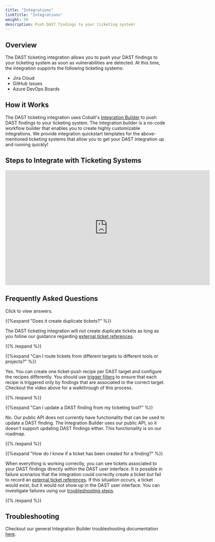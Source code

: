 ```yaml
---
title: "Integrations"
linkTitle: "Integrations"
weight: 50
description: Push DAST findings to your ticketing system!
---
```


## Overview

The DAST ticketing integration allows you to push your DAST findings to your ticketing system as soon as vulnerabilities are detected.
At this time, the integration supports the following ticketing systems:

* Jira Cloud
* GitHub Issues
* Azure DevOps Boards

## How it Works

The DAST ticketing integration uses Cobalt's [Integration Builder](/integrations/integrationbuilder) to push DAST findings to your ticketing system.
The integration builder is a no-code workflow builder that enables you to create highly customizable integrations.
We provide integration quickstart templates for the above-mentioned ticketing systems that allow you to get your DAST integration up and running quickly!

## Steps to Integrate with Ticketing Systems

<iframe src="https://play.vidyard.com/kVCJ1gQ6ywr1t2G3K7Z46m" width="640" height="360" frameborder="0" allowfullscreen></iframe>

## Frequently Asked Questions

Click <i style="font-size:x-large; color: #0047AB" class="fas fa-chevron-right"></i> to view answers.

{{%expand "Does it create duplicate tickets?" %}}
<br>

The DAST ticketing integration will not create duplicate tickets as long as you follow our guidance regarding [external ticket references](/integrations/integrationbuilder/how-to-guides/#external-ticket-references).

{{% /expand %}}
<br>

{{%expand "Can I route tickets from different targets to different tools or projects?" %}}
<br>

Yes.
You can create one ticket-push recipe per DAST target and configure the recipes differently.
You should use [trigger filters](/integrations/integrationbuilder/how-to-guides/#trigger-filters)
to ensure that each recipe is triggered only by findings that are associated to the correct target.
Checkout the video above for a walkthrough of this process.

{{% /expand %}}
<br>

{{%expand "Can I update a DAST finding from my ticketing tool?" %}}
<br>

No.
Our public API does not currently have functionality that can be used to update a DAST finding.
The Integration Builder uses our public API, so it doesn't support updating DAST findings either.
This functionality is on our roadmap.

{{% /expand %}}
<br>

{{%expand "How do I know if a ticket has been created for a finding?" %}}
<br>

When everything is working correctly, you can see tickets associated to your DAST findings directly within the DAST user interface.
It is possible in failure scenarios that the integration could correctly create a ticket but fail to record an [external ticket references](/integrations/integrationbuilder/how-to-guides/#external-ticket-references).
If this situation occurs, a ticket would exist, but it would not show up in the DAST user interface.
You can investigate failures using our [troubleshooting steps](/integrations/integrationbuilder/troubleshooting/).

{{% /expand %}}
<br>

## Troubleshooting

Checkout our general Integration Builder troubleshooting documentation [here](/integrations/integrationbuilder/troubleshooting/).
